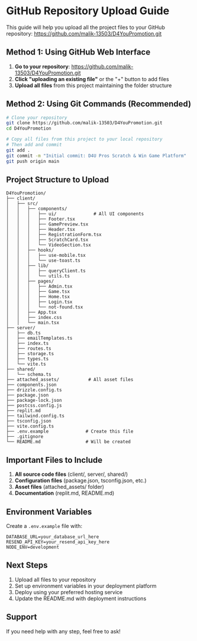 # GitHub Repository Upload Guide

This guide will help you upload all the project files to your GitHub repository: https://github.com/malik-13503/D4YouPromotion.git

## Method 1: Using GitHub Web Interface

1. **Go to your repository**: https://github.com/malik-13503/D4YouPromotion.git
2. **Click "uploading an existing file"** or the "+" button to add files
3. **Upload all files** from this project maintaining the folder structure

## Method 2: Using Git Commands (Recommended)

```bash
# Clone your repository
git clone https://github.com/malik-13503/D4YouPromotion.git
cd D4YouPromotion

# Copy all files from this project to your local repository
# Then add and commit
git add .
git commit -m "Initial commit: D4U Pros Scratch & Win Game Platform"
git push origin main
```

## Project Structure to Upload

```
D4YouPromotion/
├── client/
│   ├── src/
│   │   ├── components/
│   │   │   ├── ui/              # All UI components
│   │   │   ├── Footer.tsx
│   │   │   ├── GamePreview.tsx
│   │   │   ├── Header.tsx
│   │   │   ├── RegistrationForm.tsx
│   │   │   ├── ScratchCard.tsx
│   │   │   └── VideoSection.tsx
│   │   ├── hooks/
│   │   │   ├── use-mobile.tsx
│   │   │   └── use-toast.ts
│   │   ├── lib/
│   │   │   ├── queryClient.ts
│   │   │   └── utils.ts
│   │   ├── pages/
│   │   │   ├── Admin.tsx
│   │   │   ├── Game.tsx
│   │   │   ├── Home.tsx
│   │   │   ├── Login.tsx
│   │   │   └── not-found.tsx
│   │   ├── App.tsx
│   │   ├── index.css
│   │   └── main.tsx
├── server/
│   ├── db.ts
│   ├── emailTemplates.ts
│   ├── index.ts
│   ├── routes.ts
│   ├── storage.ts
│   ├── types.ts
│   └── vite.ts
├── shared/
│   └── schema.ts
├── attached_assets/           # All asset files
├── components.json
├── drizzle.config.ts
├── package.json
├── package-lock.json
├── postcss.config.js
├── replit.md
├── tailwind.config.ts
├── tsconfig.json
├── vite.config.ts
├── .env.example              # Create this file
├── .gitignore
└── README.md                 # Will be created
```

## Important Files to Include

1. **All source code files** (client/, server/, shared/)
2. **Configuration files** (package.json, tsconfig.json, etc.)
3. **Asset files** (attached_assets/ folder)
4. **Documentation** (replit.md, README.md)

## Environment Variables

Create a `.env.example` file with:
```
DATABASE_URL=your_database_url_here
RESEND_API_KEY=your_resend_api_key_here
NODE_ENV=development
```

## Next Steps

1. Upload all files to your repository
2. Set up environment variables in your deployment platform
3. Deploy using your preferred hosting service
4. Update the README.md with deployment instructions

## Support

If you need help with any step, feel free to ask!